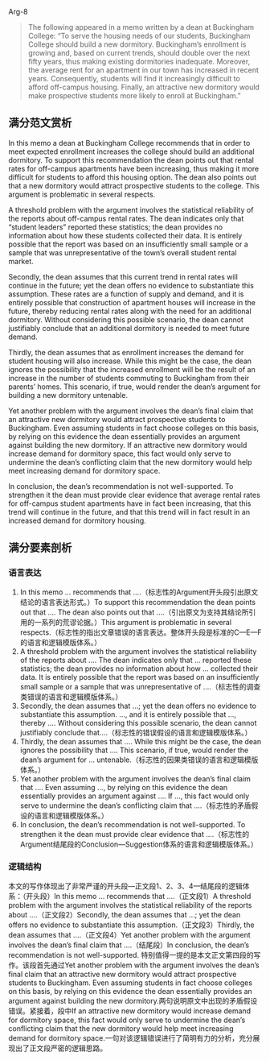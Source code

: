 Arg-8

> The following appeared in a memo written by a dean at Buckingham College: “To serve the housing needs of our students, Buckingham College should build a new dormitory. Buckingham’s enrollment is growing and, based on current trends, should double over the next fifty years, thus making existing dormitories inadequate. Moreover, the average rent for an apartment in our town has increased in recent years. Consequently, students will find it increasingly difficult to afford off-campus housing. Finally, an attractive new dormitory would make prospective students more likely to enroll at Buckingham.”

## 满分范文赏析

In this memo a dean at Buckingham College recommends that in order to meet expected enrollment increases the college should build an additional dormitory. To support this recommendation the dean points out that rental rates for off-campus apartments have been increasing, thus making it more difficult for students to afford this housing option. The dean also points out that a new dormitory would attract prospective students to the college. This argument is problematic in several respects.

A threshold problem with the argument involves the statistical reliability of the reports about off-campus rental rates. The dean indicates only that “student leaders” reported these statistics; the dean provides no information about how these students collected their data. It is entirely possible that the report was based on an insufficiently small sample or a sample that was unrepresentative of the town’s overall student rental market.

Secondly, the dean assumes that this current trend in rental rates will continue in the future; yet the dean offers no evidence to substantiate this assumption. These rates are a function of supply and demand, and it is entirely possible that construction of apartment houses will increase in the future, thereby reducing rental rates along with the need for an additional dormitory. Without considering this possible scenario, the dean cannot justifiably conclude that an additional dormitory is needed to meet future demand.

Thirdly, the dean assumes that as enrollment increases the demand for student housing will also increase. While this might be the case, the dean ignores the possibility that the increased enrollment will be the result of an increase in the number of students commuting to Buckingham from their parents’ homes. This scenario, if true, would render the dean’s argument for building a new dormitory untenable.

Yet another problem with the argument involves the dean’s final claim that an attractive new dormitory would attract prospective students to Buckingham. Even assuming students in fact choose colleges on this basis, by relying on this evidence the dean essentially provides an argument against building the new dormitory. If an attractive new dormitory would increase demand for dormitory space, this fact would only serve to undermine the dean’s conflicting claim that the new dormitory would help meet increasing demand for dormitory space.

In conclusion, the dean’s recommendation is not well-supported. To strengthen it the dean must provide clear evidence that average rental rates for off-campus student apartments have in fact been increasing, that this trend will continue in the future, and that this trend will in fact result in an increased demand for dormitory housing.

## 满分要素剖析

### 语言表达

1. In this memo … recommends that ….（标志性的Argument开头段引出原文结论的语言表达形式。）To support this recommendation the dean points out that …. The dean also points out that ….（引出原文为支持其结论所引用的一系列的荒谬论据。）This argument is problematic in several respects.（标志性的指出文章错误的语言表达。整体开头段是标准的C—E—F的语言和逻辑模版体系。）
2. A threshold problem with the argument involves the statistical reliability of the reports about …. The dean indicates only that … reported these statistics; the dean provides no information about how … collected their data. It is entirely possible that the report was based on an insufficiently small sample or a sample that was unrepresentative of ….（标志性的调查类错误的语言和逻辑模版体系。）
3. Secondly, the dean assumes that …; yet the dean offers no evidence to substantiate this assumption. …, and it is entirely possible that …, thereby …. Without considering this possible scenario, the dean cannot justifiably conclude that….（标志性的错误假设的语言和逻辑模版体系。）
4. Thirdly, the dean assumes that …. While this might be the case, the dean ignores the possibility that …. This scenario, if true, would render the dean’s argument for … untenable.（标志性的因果类错误的语言和逻辑模版体系。）
5. Yet another problem with the argument involves the dean’s final claim that …. Even assuming …, by relying on this evidence the dean essentially provides an argument against …. If …, this fact would only serve to undermine the dean’s conflicting claim that ….（标志性的矛盾假设的语言和逻辑模版体系。）
6. In conclusion, the dean’s recommendation is not well-supported. To strengthen it the dean must provide clear evidence that ….（标志性的Argument结尾段的Conclusion—Suggestion体系的语言和逻辑模版体系。）

### 逻辑结构

本文的写作体现出了非常严谨的开头段—正文段1、2、3、4—结尾段的逻辑体系：（开头段）In this memo … recommends that ….（正文段1）A threshold problem with the argument involves the statistical reliability of the reports about ….（正文段2）Secondly, the dean assumes that …; yet the dean offers no evidence to substantiate this assumption.（正文段3）Thirdly, the dean assumes that ….（正文段4）Yet another problem with the argument involves the dean’s final claim that ….（结尾段）In conclusion, the dean’s recommendation is not well-supported.
特别值得一提的是本文正文第四段的写作。该段首先通过Yet another problem with the argument involves the dean’s final claim that an attractive new dormitory would attract prospective students to Buckingham. Even assuming students in fact choose colleges on this basis, by relying on this evidence the dean essentially provides an argument against building the new dormitory.两句说明原文中出现的矛盾假设错误。紧接着，段中If an attractive new dormitory would increase demand for dormitory space, this fact would only serve to undermine the dean’s conflicting claim that the new dormitory would help meet increasing demand for dormitory space.一句对该逻辑错误进行了简明有力的分析，充分展现出了正文段严密的逻辑思路。